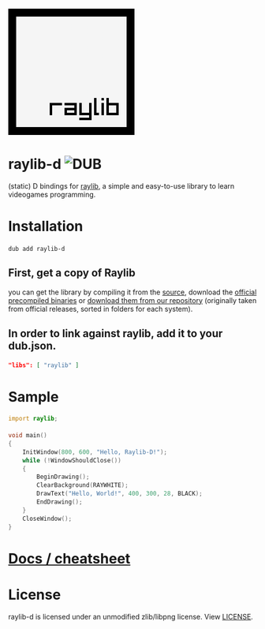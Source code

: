 ![](raylib_logo.png)
# raylib-d ![DUB](https://img.shields.io/dub/v/raylib-d?style=for-the-badge)
(static) D bindings for [raylib](https://www.raylib.com/), a simple and easy-to-use library to learn videogames programming.
# Installation
`dub add raylib-d`
## First, get a copy of Raylib
you can get the library by compiling it from the [source](https://github.com/raysan5/raylib), download the [official precompiled binaries](https://github.com/raysan5/raylib/releases) or [download them from our repository](https://github.com/onroundit/raylib-d/releases) (originally taken from official releases, sorted in folders for each system).
## In order to link against raylib, add it to your dub.json.
```json
"libs": [ "raylib" ]
```
# Sample
```D
import raylib;

void main()
{
	InitWindow(800, 600, "Hello, Raylib-D!");
	while (!WindowShouldClose())
	{
		BeginDrawing();
		ClearBackground(RAYWHITE);
		DrawText("Hello, World!", 400, 300, 28, BLACK);
		EndDrawing();
	}
	CloseWindow();
}
```
# [Docs / cheatsheet](https://github.com/onroundit/raylib-d/wiki/Docs-(cheatsheet))
# License
raylib-d is licensed under an unmodified zlib/libpng license. View [LICENSE](LICENSE).
